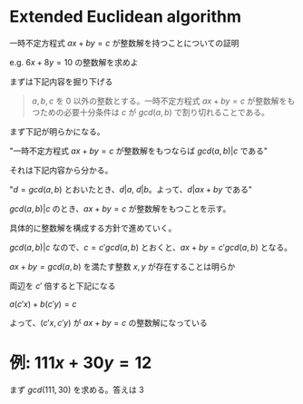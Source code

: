 # Extended Euclidean algorithm

一時不定方程式 $ax+by=c$ が整数解を持つことについての証明

e.g. $6x+8y=10$ の整数解を求めよ

まずは下記内容を掘り下げる

> $a,b,c$ を $0$ 以外の整数とする。一時不定方程式 $ax+by=c$ が整数解をもつための必要十分条件は $c$ が $gcd(a,b)$ で割り切れることである。

まず下記が明らかになる。


"一時不定方程式 $ax+by=c$ が整数解をもつならば $gcd(a,b)|c$ である"

それは下記内容から分かる。

"$d=gcd(a,b)$ とおいたとき、$d|a$, $d|b$。よって、$d|ax+by$ である"

$gcd(a,b)|c$ のとき、$ax+by=c$ が整数解をもつことを示す。

具体的に整数解を構成する方針で進めていく。

$gcd(a,b)|c$ なので、$c=c'gcd(a,b)$ とおくと、$ax+by=c'gcd(a,b)$ となる。

$ax+by=gcd(a,b)$ を満たす整数 $x,y$ が存在することは明らか

両辺を $c'$ 倍すると下記になる

$a(c'x)+b(c'y)=c$

よって、$(c'x,c'y)$ が $ax+by=c$ の整数解になっている

# 例: $111x+30y=12$

まず $gcd(111,30)$ を求める。答えは $3$
